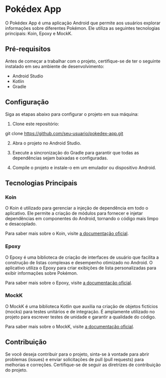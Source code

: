 # Pokédex App

O Pokédex App é uma aplicação Android que permite aos usuários explorar informações sobre diferentes Pokémon. Ele utiliza as seguintes tecnologias principais: Koin, Epoxy e MockK.

## Pré-requisitos

Antes de começar a trabalhar com o projeto, certifique-se de ter o seguinte instalado em seu ambiente de desenvolvimento:

- Android Studio
- Kotlin
- Gradle

## Configuração

Siga as etapas abaixo para configurar o projeto em sua máquina:

1. Clone este repositório:

git clone https://github.com/seu-usuario/pokedex-app.git

2. Abra o projeto no Android Studio.

3. Execute a sincronização do Gradle para garantir que todas as dependências sejam baixadas e configuradas.

4. Compile o projeto e instale-o em um emulador ou dispositivo Android.

## Tecnologias Principais

### Koin

O Koin é utilizado para gerenciar a injeção de dependência em todo o aplicativo. Ele permite a criação de módulos para fornecer e injetar dependências em componentes do Android, tornando o código mais limpo e desacoplado.

Para saber mais sobre o Koin, visite [a documentação oficial](https://insert-koin.io/).

### Epoxy

O Epoxy é uma biblioteca de criação de interfaces de usuário que facilita a construção de listas complexas e desempenho otimizado no Android. O aplicativo utiliza o Epoxy para criar exibições de lista personalizadas para exibir informações sobre Pokémon.

Para saber mais sobre o Epoxy, visite [a documentação oficial](https://github.com/airbnb/epoxy).

### MockK

O MockK é uma biblioteca Kotlin que auxilia na criação de objetos fictícios (mocks) para testes unitários e de integração. É amplamente utilizado no projeto para escrever testes de unidade e garantir a qualidade do código.

Para saber mais sobre o MockK, visite [a documentação oficial](https://mockk.io/).

## Contribuição

Se você deseja contribuir para o projeto, sinta-se à vontade para abrir problemas (issues) e enviar solicitações de pull (pull requests) para melhorias e correções. Certifique-se de seguir as diretrizes de contribuição do projeto.